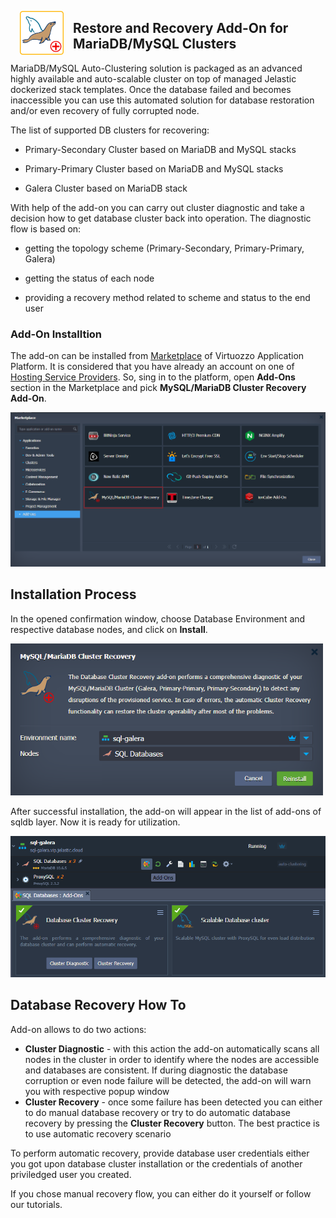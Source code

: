 <p align="center"> 
<img style="padding: 0 15px; float: left;" src="../../images/mysql-mariadb-recovery-white-bg.png" width="70">
</p>

## Restore and Recovery Add-On for MariaDB/MySQL Clusters

MariaDB/MySQL Auto-Clustering solution is packaged as an advanced highly available and auto-scalable cluster on top of managed Jelastic dockerized stack templates. Once the database failed and becomes inaccessible you can use this automated solution for database restoration and/or even recovery of fully corrupted node.

The list of supported DB clusters for recovering:

 - Primary-Secondary Cluster based on MariaDB and MySQL stacks

 - Primary-Primary Cluster based on MariaDB and MySQL stacks

 - Galera Cluster based on MariaDB stack
 

With help of the add-on you can carry out cluster diagnostic and take a decision how to get database cluster back into operation. The diagnostic flow is based on:

 - getting the topology scheme (Primary-Secondary, Primary-Primary, Galera)  

 - getting the status of each node  

 - providing a recovery method related to scheme and status to the end user  


### Add-On Installtion 

The add-on can be installed from [Marketplace](https://www.virtuozzo.com/application-platform-docs/marketplace/) of Virtuozzo Application Platform. It is considered that you have already an account on one of [Hosting Service Providers](https://www.virtuozzo.com/application-platform-partners/). So, sing in to the platform, open **Add-Ons** section in the Marketplace and pick **MySQL/MariaDB Cluster Recovery Add-On**.

<p align="left">
<img src="../../images/marketplace.png" width="650">
</p>


## Installation Process

In the opened confirmation window, choose Database Environment and respective database nodes, and click on **Install**.

<p align="left">
<img src="../../images/install-recovery-addon.png" width="500">
</p>

After successful installation, the add-on will appear in the list of add-ons of sqldb layer. Now it is ready for utilization.

<p align="left">
<img src="../../images/add-ons.png" width="700">
</p>

## Database Recovery How To

Add-on allows to do two actions:

 - **Cluster Diagnostic** - with this action the add-on automatically scans all nodes in the cluster in order to identify where the nodes are accessible and databases are consistent. If during diagnostic the database corruption or even node failure will be detected, the add-on will warn you with respective popup window
 - **Cluster Recovery** - once some failure has been detected you can either to do manual database recovery or try to do automatic database recovery by pressing the **Cluster Recovery** button. The best practice is to use automatic recovery scenario
 
To perform automatic recovery, provide database user credentials either you got upon database cluster installation or the credentials of another priviledged user you created.

If you chose manual recovery flow, you can either do it yourself or follow our tutorials. 



